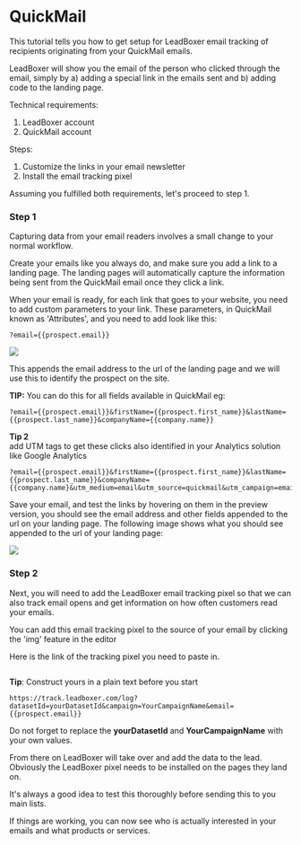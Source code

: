 # QuickMail

This tutorial tells you how to get setup for LeadBoxer email tracking of recipients originating from your QuickMail emails.

LeadBoxer will show you the email of the person who clicked through the email, simply by a) adding a special link in the emails sent and b) adding code to the landing page.

Technical requirements:

1. LeadBoxer account
2. QuickMail account

Steps:

1. Customize the links in your email newsletter
2. Install the email tracking pixel

Assuming you fulfilled both requirements, let's proceed to step 1.

### Step 1

Capturing data from your email readers involves a small change to your normal workflow.

Create your emails like you always do, and make sure you add a link to a landing page. The landing pages will automatically capture the information being sent from the QuickMail email once they click a link.

When your email is ready, for each link that goes to your website, you need to add custom parameters to your link. These parameters, in QuickMail known as 'Attributes', and you need to add look like this:

```
?email={{prospect.email}}
```

![](https://d33v4339jhl8k0.cloudfront.net/docs/assets/565e1cb7c697915b26a5c214/images/615ade880754e74465f162aa/file-h1QUlefUtd.png)

This appends the email address to the url of the landing page and we will use this to identify the prospect on the site.

**TIP:** You can do this for all fields available in QuickMail eg:

```
?email={{prospect.email}}&firstName={{prospect.first_name}}&lastName={{prospect.last_name}}&companyName={{company.name}}
```

**Tip 2**\
add UTM tags to get these clicks also identified in your Analytics solution like Google Analytics

```
?email={{prospect.email}}&firstName={{prospect.first_name}}&lastName={{prospect.last_name}}&companyName={{company.name}&utm_medium=email&utm_source=quickmail&utm_campaign=email1
```

Save your email, and test the links by hovering on them in the preview version, you should see the email address and other fields appended to the url on your landing page. The following image shows what you should see appended to the url of your landing page:

![](https://d33v4339jhl8k0.cloudfront.net/docs/assets/565e1cb7c697915b26a5c214/images/615474a600c03d672075badf/file-S9d2KyFeoH.png)

### Step 2

Next, you will need to add the LeadBoxer email tracking pixel so that we can also track email opens and get information on how often customers read your emails.

You can add this email tracking pixel to the source of your email by clicking the 'img' feature in the editor

Here is the link of the tracking pixel you need to paste in.&#x20;

<figure><img src="https://d33v4339jhl8k0.cloudfront.net/docs/assets/565e1cb7c697915b26a5c214/images/615ae258e5648623c88e130f/file-H8ZexUwQFD.png" alt=""><figcaption></figcaption></figure>

**Tip**: Construct yours in a plain text before you start

```
https://track.leadboxer.com/log?datasetId=yourDatasetId&campaign=YourCampaignName&email={{prospect.email}}
```

Do not forget to replace the  **yourDatasetId** and **YourCampaignName** with your own values.

From there on LeadBoxer will take over and add the data to the lead. Obviously the LeadBoxer pixel needs to be installed on the pages they land on.&#x20;

It's always a good idea to test this thoroughly before sending this to you main lists.&#x20;

If things are working, you can now see who is actually interested in your emails and what products or services.
